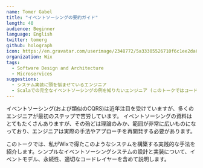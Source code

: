 ```yaml
---
name: Tomer Gabel
title: "イベントソーシングの要約ガイド"
length: 40
audience: Beginner
language: English
twitter: tomerg
github: holograph
icon: https://en.gravatar.com/userimage/2348772/5a33305526710f6c1ee2da68004d8b8c.jpeg
organization: Wix
tags:
  - Software Design and Architecture
  - Microservices
suggestions:
  - システム実装に頭を悩ませているエンジニア
  - Scalaでの完全なイベントソーシングの例を知りたいエンジニア (このトークではコードではなく、アーキテクチャに重点を置いています)
---
```

イベントソーシング(および類似のCQRS)は近年注目を受けていますが、多くのエンジニアが最初のステップで苦労しています。
イベントソーシングの資料はとてもたくさんありますが、その殆どは理論のみか、範囲が非常に広いものになっており、エンジニアは実際の手法やアプローチを再開発する必要があります。

このトークでは、私がWixで得たこのようなシステムを構築する実践的な手法を紹介します。シンプルなイベントソーシングシステムの設計と実装について、イベントモデル、永続性、適切なコードレイヤーを含めて説明します。
